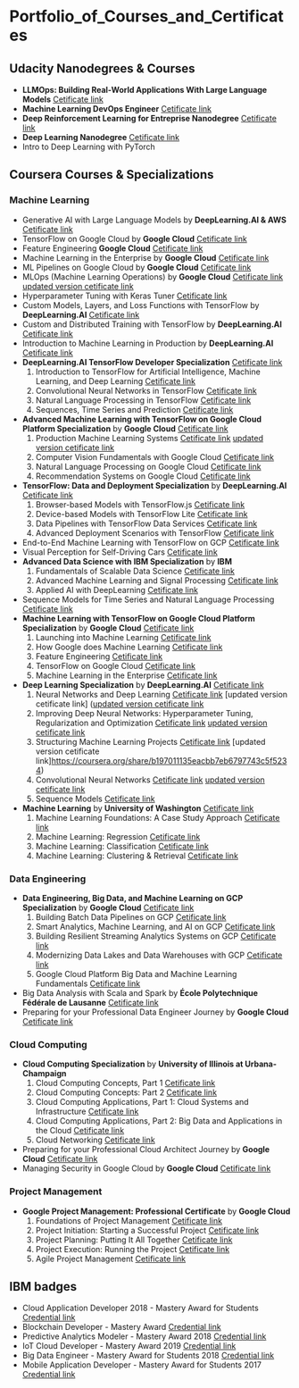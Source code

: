 # Portfolio_of_Courses_and_Certificates

## Udacity Nanodegrees & Courses ##
- **LLMOps: Building Real-World Applications With Large Language Models**  [Cetificate link](confirm.udacity.com/e/2262fade-d3ec-11ee-b707-ab5f527eec20)
- **Machine Learning DevOps Engineer** [Cetificate link](https://www.udacity.com/certificate/SKNDHJRD)
- **Deep Reinforcement Learning for Entreprise Nanodegree** [Cetificate link](https://confirm.udacity.com/J9DT9HAP)
- **Deep Learning Nanodegree** [Cetificate link](https://confirm.udacity.com/RE663M4D)
- Intro to Deep Learning with PyTorch
  
## Coursera Courses & Specializations

### Machine Learning ###

- Generative AI with Large Language Models by __DeepLearning.AI & AWS__ [Cetificate link](https://coursera.org/share/d7028befbfda81ea8554095166883ee1)
- TensorFlow on Google Cloud by __Google Cloud__ [Cetificate link](https://coursera.org/share/ca80bf33147645f8cebd1511957aa102)
- Feature Engineering __Google Cloud__ [Cetificate link](https://coursera.org/share/08bc46c8c43ad3dead177cd56f94f82b)
- Machine Learning in the Enterprise by __Google Cloud__ [Cetificate link](https://coursera.org/share/d00350d041a9e6bc8eff32c5ea5dac58)
- ML Pipelines on Google Cloud by __Google Cloud__ [Cetificate link](https://coursera.org/share/98cbf6a917388820d8b9d79c17ae90c1)
- MLOps (Machine Learning Operations) by __Google Cloud__  [Cetificate link](https://coursera.org/share/bb7f80cb36d07bca2522b45a8fa23aa2) [updated version cetificate link](https://coursera.org/share/6ff71ee80c6ec8b6beb3f66530b456ee)
- Hyperparameter Tuning with Keras Tuner [Cetificate link](https://coursera.org/share/bb7f80cb36d07bca2522b45a8fa23aa2)
- Custom Models, Layers, and Loss Functions with TensorFlow by __DeepLearning.AI__ [Cetificate link](https://coursera.org/share/524ae83bbbc17b90e0bef1107015b57e)
- Custom and Distributed Training with TensorFlow by __DeepLearning.AI__ [Cetificate link](https://coursera.org/share/386d6acb8cb0e33004f8386a08b9ff28)
- Introduction to Machine Learning in Production by __DeepLearning.AI__ [Cetificate link](https://coursera.org/share/eeed214fb7624411fb928e609b9c0eaf)
- **DeepLearning.AI TensorFlow Developer Specialization** [Cetificate link](https://coursera.org/share/bf62d6d9572868ef5d442e02a24d7e66)
   1. Introduction to TensorFlow for Artificial Intelligence, Machine Learning, and Deep Learning [Cetificate link]({https://coursera.org/share/7f0d2140f7b0e7c1f2f6be76ce64b79b)
   2. Convolutional Neural Networks in TensorFlow [Cetificate link](https://coursera.org/share/ae186332d166cda310c313b7d0fbb12c)
   3. Natural Language Processing in TensorFlow [Cetificate link](https://coursera.org/share/c09a0583175208235e045741078d6ae3)
   4. Sequences, Time Series and Prediction [Cetificate link](https://coursera.org/share/8664e7fe4787204233037dcea8561f61)
- **Advanced Machine Learning with TensorFlow on Google Cloud Platform Specialization** by __Google Cloud__ [Cetificate link](https://www.coursera.org/account/accomplishments/specialization/E9QNQANBBKLU?utm_source=link&utm_medium=certificate&utm_content=cert_image&utm_campaign=sharing_cta&utm_product=s12)
   1. Production Machine Learning Systems [Cetificate link](https://coursera.org/share/2c20ee8f260356b05381e1079a0d4459) [updated version cetificate link](https://www.coursera.org/account/accomplishments/verify/JZRYEZYBNMDA)
   2. Computer Vision Fundamentals with Google Cloud [Cetificate link](https://coursera.org/share/94a02a70378464c4072527e81713544b)
   3. Natural Language Processing on Google Cloud [Cetificate link](https://coursera.org/share/a860de381be971bbd1a0949043f5d27f)
   4. Recommendation Systems on Google Cloud [Cetificate link](https://coursera.org/share/7fd876a33531ef398f54c56578dcbd3b)
- **TensorFlow: Data and Deployment Specialization** by __DeepLearning.AI__ [Cetificate link](https://www.coursera.org/account/accomplishments/specialization/MSX49PTWDL95?utm_source=link&utm_medium=certificate&utm_content=cert_image&utm_campaign=sharing_cta&utm_product=s12n)
   1. Browser-based Models with TensorFlow.js [Cetificate link](https://coursera.org/share/4ce6e00bfa4cb3ace778e93454d4e649)
   2. Device-based Models with TensorFlow Lite [Cetificate link](https://coursera.org/share/b2ed05b95680c97737865f9061997eb3)
   3. Data Pipelines with TensorFlow Data Services [Cetificate link](https://coursera.org/share/ac977274e76a14ffa2c857cc09669c26)
   4. Advanced Deployment Scenarios with TensorFlow [Cetificate link](https://coursera.org/share/1900df628896ceaf2880444e6fa959c6)
- End-to-End Machine Learning with TensorFlow on GCP  [Cetificate link](https://www.coursera.org/account/accomplishments/certificate/VEPN4T58BN24)
- Visual Perception for Self-Driving Cars [Cetificate link](https://www.coursera.org/account/accomplishments/certificate/6BS2PEF7YC3U)
- **Advanced Data Science with IBM Specialization** by __IBM__
   1. Fundamentals of Scalable Data Science [Cetificate link](https://www.coursera.org/account/accomplishments/certificate/XDXFHF3THXJZ)
   2. Advanced Machine Learning and Signal Processing [Cetificate link](https://www.coursera.org/account/accomplishments/certificate/U4RAMCBAYVY9)
   3. Applied AI with DeepLearning [Cetificate link](https://www.coursera.org/account/accomplishments/certificate/VVARCQVM3M6M)
- Sequence Models for Time Series and Natural Language Processing [Cetificate link](https://www.coursera.org/account/accomplishments/certificate/4KCBZMR9ZKXA)
- **Machine Learning with TensorFlow on Google Cloud Platform Specialization** by __Google Cloud__ [Cetificate link](https://www.coursera.org/account/accomplishments/specialization/CTRH793JXRZR)
   1. Launching into Machine Learning [Cetificate link](https://coursera.org/share/ca58650e24584a7958efdf9afecc2133)
   2. How Google does Machine Learning [Cetificate link](https://coursera.org/share/7bf0e074f1c723292dc89dce1cfc57ef)
   3. Feature Engineering [Cetificate link](https://coursera.org/share/dc08ebacc70c7b02b1c2ca4118fd040f)
   4. TensorFlow on Google Cloud [Cetificate link](https://coursera.org/share/373cfaccf0e5c37d1e881c53c797ce12)
   5. Machine Learning in the Enterprise [Cetificate link](https://coursera.org/share/9b373d966b06e9308b6026f798236ef0)
- **Deep Learning Specialization** by __DeepLearning.AI__ [Cetificate link](https://www.coursera.org/account/accomplishments/specialization/NNBP6DJ2T6FJ) 
   1. Neural Networks and Deep Learning [Cetificate link](https://coursera.org/share/f8bbbfb2f94ca298f34ba91949619107) [updated version cetificate link] ([updated version cetificate link](https://coursera.org/share/119db1fbae36cc9649a7b2afc46455fc)
   2. Improving Deep Neural Networks: Hyperparameter Tuning, Regularization and Optimization [Cetificate link](https://coursera.org/share/8a2a8bf6c5683bc1f961de7326ddd9c2)  [updated version cetificate link](https://coursera.org/share/96b7fdf532d209a58690677b38bf1700)
   3. Structuring Machine Learning Projects [Cetificate link](https://coursera.org/share/53a7965621ef864453b393eb12041034) [updated version cetificate link]https://coursera.org/share/b197011135eacbb7eb6797743c5f5234)
   4. Convolutional Neural Networks [Cetificate link](https://coursera.org/share/2b1688bcf3bbc0a13e99b11eb70ab471) [updated version cetificate link](https://coursera.org/share/bef08f2c2633a4244357cd68120b1b6f)
   5. Sequence Models [Cetificate link](https://coursera.org/share/6e1042025f4f583a86a58ee3d8f69079)
- **Machine Learning** by __University of Washington__ [Cetificate link](https://www.coursera.org/account/accomplishments/specialization/HRBHWYRRJMD2)
   1. Machine Learning Foundations: A Case Study Approach [Cetificate link](https://coursera.org/share/4d50dd76276651e8c304ae6e31f92bf4)
   2. Machine Learning: Regression [Cetificate link](https://coursera.org/share/d1659978314cbc46fbe33ae509f2f340)
   3. Machine Learning: Classification [Cetificate link](https://coursera.org/share/77edec2e45646bc94487a7e3a3455f32)
   4. Machine Learning: Clustering & Retrieval [Cetificate link](https://coursera.org/share/dfe1aa4d0af14aa204c784a7ef8957f6)

### Data Engineering ###

- **Data Engineering, Big Data, and Machine Learning on GCP Specialization** by __Google Cloud__ [Cetificate link](https://coursera.org/share/e26cde7d3f4b2d8187a6d49ef4778bfd)  
  1. Building Batch Data Pipelines on GCP [Cetificate link](https://coursera.org/share/d3870b918e760fa7e027cd861f254471)
  2. Smart Analytics, Machine Learning, and AI on GCP [Cetificate link](https://coursera.org/share/19e83d2fb2f6d7c583757a09d069392c)
  3. Building Resilient Streaming Analytics Systems on GCP [Cetificate link](https://coursera.org/share/5bbeec00e5e9c58555fe3549f50874b5)
  4. Modernizing Data Lakes and Data Warehouses with GCP [Cetificate link](https://coursera.org/share/b43f220256074be5b4e19cb54b8e121c)
  5. Google Cloud Platform Big Data and Machine Learning Fundamentals  [Cetificate link](https://coursera.org/share/207591df8f021c5caa80dda29e7805a4)
- Big Data Analysis with Scala and Spark by __École Polytechnique Fédérale de Lausanne__ [Cetificate link](https://www.coursera.org/account/accomplishments/certificate/XC7L9N92TAK5)
- Preparing for your Professional Data Engineer Journey by __Google Cloud__ [Cetificate link](https://coursera.org/share/c5f6683333167593a90dc5a96718819d)

### Cloud Computing ###

- **Cloud Computing Specialization** by __University of Illinois at Urbana-Champaign__
   1. Cloud Computing Concepts, Part 1 [Cetificate link](https://www.coursera.org/account/accomplishments/certificate/5L3W495LSG8U)
   2. Cloud Computing Concepts: Part 2 [Cetificate link](https://www.coursera.org/account/accomplishments/certificate/NPNFYC9XSUR8)
   3. Cloud Computing Applications, Part 1: Cloud Systems and Infrastructure [Cetificate link](https://www.coursera.org/account/accomplishments/certificate/5XULRD4KRAAW)
   4. Cloud Computing Applications, Part 2: Big Data and Applications in the Cloud [Cetificate link](https://www.coursera.org/account/accomplishments/certificate/Y4ZA87JG627K)
   5. Cloud Networking [Cetificate link](https://coursera.org/share/854c1ea7c03fd3d7bf8c2f943a99fa21)
- Preparing for your Professional Cloud Architect Journey by __Google Cloud__ [Cetificate link](https://coursera.org/share/7a4d0a47ccbaab1c23621abb440a5f8c)
- Managing Security in Google Cloud by __Google Cloud__ [Cetificate link](https://coursera.org/share/7e6e95793c563916c59804bfa41223ed)

### Project Management ###

- **Google Project Management: Professional Certificate** by __Google Cloud__
  1. Foundations of Project Management [Cetificate link](https://coursera.org/share/7e0759687df4d83bab194cb2f7e945d4)
  2. Project Initiation: Starting a Successful Project [Cetificate link](https://coursera.org/share/852101d8f6323be85956c03ea37f72f2)
  3. Project Planning: Putting It All Together [Cetificate link](https://coursera.org/share/ab314e04a16097b6ffc33f0f3b5e5c6a)
  4. Project Execution: Running the Project [Cetificate link](https://coursera.org/share/7b11df4d62fbeb7cf179501c4631e039)
  5. Agile Project Management [Cetificate link](https://coursera.org/share/453592b92aee1dcdfbde7d9e333249e5)

## IBM badges ##
- Cloud Application Developer 2018 - Mastery Award for Students [Credential link](https://www.youracclaim.com/badges/3b374e91-357f-4489-8dd8-2ba100ec45be/linked_in_profile)
- Blockchain Developer - Mastery Award [Credential link](https://www.youracclaim.com/badges/520403e6-6ac2-4c16-b993-8a805fb222b1/linked_in_profile)
- Predictive Analytics Modeler - Mastery Award 2018 [Credential link](https://www.youracclaim.com/badges/8084af78-8dde-4e33-bc29-04534cb1f6ca/linked_in_profile)
- IoT Cloud Developer - Mastery Award 2019 [Credential link](https://www.youracclaim.com/badges/bc82c2c2-c4d0-4fdb-bec2-f166bbd4ea98/linked_in_profile)
- Big Data Engineer - Mastery Award for Students 2018 [Credential link](https://www.youracclaim.com/badges/afb8ae31-fafe-4e3e-b828-bbb053c9c06f/linked_in_profile)
- Mobile Application Developer - Mastery Award for Students 2017 [Credential link](https://www.youracclaim.com/badges/2d923250-01a9-43b7-b29b-b9727a0a84a7/linked_in_profile)
